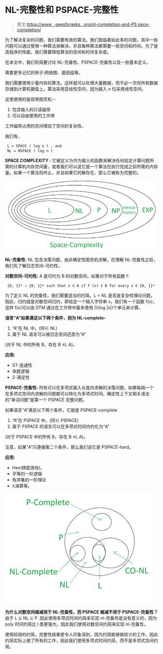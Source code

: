 # NL-完整性和 PSPACE-完整性

> 原文:[https://www . geesforgeks . org/nl-completion-and-PS pace-completion/](https://www.geeksforgeeks.org/nl-completeness-and-pspace-completeness/)

为了解决复杂的问题，我们需要有效的算法。我们面临着如此多的问题，其中一些问题可以通过使用一种算法来解决，并且每种算法都需要一些空间和时间。为了提高程序的性能，我们需要降低算法的空间和时间复杂度。

在本文中，我们将简要讨论 NL-完备性、PSPACE-完备性以及一些基本定义。

需要更多记忆的例子:网络图、基因组等。

我们需要使用少量内存的算法，这样就可以处理大量数据，而不必一次将所有数据存储到计算机硬盘上。算法采用亚线性空间，因为输入 n 位采用线性空间。

这里使用的是双带图灵机--

1.  包含输入的只读磁带
2.  可以自由使用的工作带

工作磁带占用的空间增加了空间的复杂性。

我们有，

```
 L = SPACE ( log n ) , and  
 NL = NSPACE ( log n ) 
```

**SPACE COMPLEXITY :**
它被定义为作为输入的函数来解决任何给定计算问题所需的计算机内存空间量，或者我们可以说它是一个算法在执行完成之前所需的内存量。如果一个算法将终止，并且如果它的解存在，那么它被称为完整的。

![](img/e9435a45b0d0f1cc0b41e4a5f4b3eb53.png)

**NL-完备性:**
NL 包含决策问题，由非确定性图灵机求解。在理解 NL-完备性之前，我们先了解日志空间-可约性。

**对数空间-可约性:**
A 是可约为 B 的对数空间，如果对于所有函数 f:

```
 {0, 1}* → {0, 1}* such that x ∈ A if f (x) ∈ B for every x ∈ {0, 1}* 
```

为了定义 NL 的完备性，我们需要适当的约简。L = NL 是否是复杂性理论问题。因此，归约就是对数空间归约，即给定一个输入字符串 x，我们有一个函数 f(x)，这样 f(x)可以由 DTM 通过在工作带中最多使用 O(log |x|)个单元来计算。

**语言“A”如果满足以下两个条件，则为 NL-complete-**

1.  “A”在 NL 中。(阿∈ NL)
2.  属于 NL 语言可以被日志空间还原为“A”

(对于 NL 中的所有 B，存在 B ≤L A)。

**应用:**

*   ST-连通性
*   命题逻辑
*   2-满足性

**PSPACE-完备性:**
所有可以在多项式输入长度内求解的决策问题，如果每隔一个在多项式空间内求解的问题都可以转化为多项式时间。确定性上下文相关语法的“单词问题”是第一个 PSPACE 完整问题。

如果语言“A”满足以下两个条件，它就是 PSPACE-complete

1.  “A”在 PSPACE 中。(阿∈ PSPACE)
2.  属于 PSPACE 的语言可以在多项式时间内约化为“A”

(对于 PSPACE 中的所有 B，存在 B ≤L A)。

注意，如果“A”只遵循第二个条件，那么我们说它是 PSPACE-hard。

**应用:**

*   Hex(棋盘游戏)。
*   平等的一阶逻辑
*   有序集的一阶理论
*   λ演算等。

![](img/26d63e9f31b6a0ddb2a514e6fdd8da85.png)

**为什么对数空间缩减用于 NL-完备性，而 PSPACE 缩减不用于 PSPACE-完备性？**
由于 L ⊆ NL ⊆ P .因此使用多项式时间约简来实现 nl-完备性是没有意义的，因为 poly 时间约简比 l 类更强大。因此我们使用对数空间约简来实现 nl-完备性。

使用较弱的约简，完整性结果更令人印象深刻，因为约简能够做较少的工作，因此约简实际上做了所有的工作，因此我们使用多项式时间约简，而不是多项式空间约简。